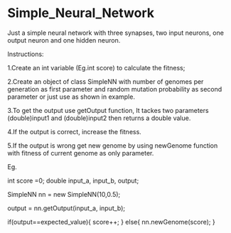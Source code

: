 # Simple_Neural_Network
Just a simple neural network with three synapses, two input neurons, one output neuron and one hidden neuron.

Instructions:

1.Create an int variable (Eg.int score) to calculate the fitness;

2.Create an object of class SimpleNN with number of genomes per generation as first parameter and random mutation probability as second parameter or just use as shown in example.

3.To get the output use getOutput function, It tackes two parameters (double)input1 and (double)input2 then returns a double value.

4.If the output is correct, increase the fitness.

5.If the output is wrong get new genome by using newGenome function with fitness of current genome as only parameter.
  
  Eg.
  
  int score =0;
  double input_a, input_b, output;
  
  SimpleNN nn = new SimpleNN(10,0.5);
  
  output = nn.getOutput(input_a, input_b);
  
  if(output==expected_value){
    score++;
  }
  else{
  nn.newGenome(score);
  }

